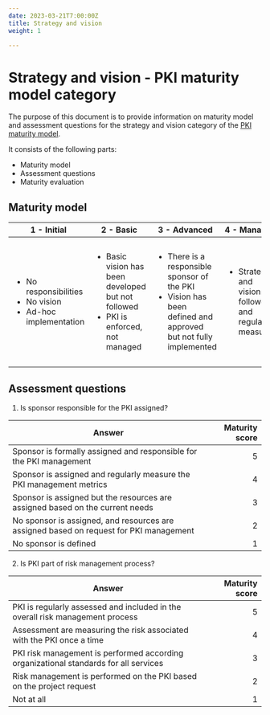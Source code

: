 ```yaml
---
date: 2023-03-21T7:00:00Z
title: Strategy and vision
weight: 1

---
```


# Strategy and vision - PKI maturity model category

The purpose of this document is to provide information on maturity model and assessment questions for the strategy and vision category of the [PKI maturity model](../../model/).

It consists of the following parts:
- Maturity model
- Assessment questions
- Maturity evaluation

## Maturity model

| **1 -   Initial**                                                                         | **2 -   Basic**                                                                                            | **3 -   Advanced**                                                                                                                    | **4 -   Managed**                                                           | **5 –   Optimized**                                                                                                                         |
| ----------------------------------------------------------------------------------------- | ---------------------------------------------------------------------------------------------------------- | ------------------------------------------------------------------------------------------------------------------------------------- | --------------------------------------------------------------------------- | ------------------------------------------------------------------------------------------------------------------------------------------- |
| <ul> <li>No responsibilities</li> <li>No vision</li> <li>Ad-hoc implementation</li> </ul> | <ul> <li>Basic vision has been developed but not followed</li> <li>PKI is enforced, not managed</li> </ul> | <ul> <li>There is a responsible sponsor of the PKI</li> <li>Vision has been defined and approved but not fully implemented</li> </ul> | <ul> <li>Strategy and vision are followed and regularly measured</li> </ul> | <ul> <li>Strategy and vision are fully in line with the organizational strategy and helps business to achieve future development</li> </ul> |

## Assessment questions

1. Is sponsor responsible for the PKI assigned?

| **Answer**                                                                             | **Maturity score** |
| -------------------------------------------------------------------------------------- | -----------------: |
| Sponsor is formally assigned and responsible for the PKI management                    |                  5 |
| Sponsor is assigned and regularly measure the PKI management metrics                   |                  4 |
| Sponsor is assigned but the resources are assigned based on the current needs          |                  3 |
| No sponsor is assigned, and resources are assigned based on request for PKI management |                  2 |
| No sponsor is defined                                                                  |                  1 |

2. Is PKI part of risk management process?

| **Answer**                                                                           | **Maturity score** |
| ------------------------------------------------------------------------------------ | -----------------: |
| PKI is regularly assessed and included in the overall risk management process        |                  5 |
| Assessment are measuring the risk associated with the PKI once a time                |                  4 |
| PKI risk management is performed according organizational standards for all services |                  3 |
| Risk management is performed on the PKI based on the project request                 |                  2 |
| Not at all                                                                           |                  1 |